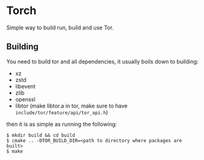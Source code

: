 # Torch

Simple way to build run, build and use Tor.

## Building

You need to build tor and all dependencies, it usually boils down to building:
 - xz
 - zstd
 - libevent
 - zlib
 - openssl
 - libtor (make libtor.a in tor, make sure to have `include/tor/feature/api/tor_api.h`)

then it is as simple as running the following:

```
$ mkdir build && cd build
$ cmake .. -DTOR_BUILD_DIR=<path to directory where packages are built>
$ make
```
